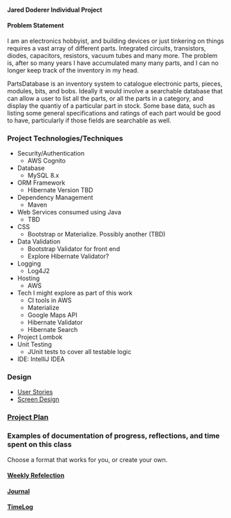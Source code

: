 #### Jared Doderer Individual Project

#### Problem Statement

I am an electronics hobbyist, and building devices or just tinkering on things requires a vast array of different parts.  Integrated circuits, transistors, diodes, capacitors, resistors, vacuum tubes and many more.  The problem is, after so many years I have accumulated many many parts, and I can no longer keep track of the inventory in my head.

PartsDatabase is an inventory system to catalogue electronic parts, pieces, modules, bits, and bobs.  Ideally it would involve a searchable database that can allow a user to list all the parts, or all the parts in a category, and display the quantiy of a particular part in stock.  Some base data, such as listing some general specifications and ratings of each part would be good to have, particularly if those fields are searchable as well.

### Project Technologies/Techniques

* Security/Authentication
    * AWS Cognito
* Database
    * MySQL 8.x
* ORM Framework
    * Hibernate Version TBD
* Dependency Management
    * Maven
* Web Services consumed using Java
    * TBD
* CSS
    * Bootstrap or Materialize. Possibly another (TBD)
* Data Validation
    * Bootstrap Validator for front end
    * Explore Hibernate Validator?
* Logging
    * Log4J2
* Hosting
    * AWS
* Tech I might explore as part of this work
    * CI tools in AWS
    * Materialize
    * Google Maps API
    * Hibernate Validator
    * Hibernate Search
* Project Lombok
* Unit Testing
    * JUnit tests to cover all testable logic
* IDE: IntelliJ IDEA


### Design

* [User Stories](DesignDocuments/userStories.md)
* [Screen Design](DesignDocuments/Screens.md)


### [Project Plan](ProjectPlan.md)

### Examples of documentation of progress, reflections, and time spent on this class
Choose a format that works for you, or create your own.

#### [Weekly Refelection](WeeklyReflection.md)
#### [Journal](Journal.md)
#### [TimeLog](TimeLog.md)
